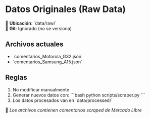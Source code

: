 # Datos Originales (Raw Data)

📍 **Ubicación**: \`data/raw/\`  
🚫 **Git**: Ignorado (no se versiona)

## Archivos actuales
- \`comentarios_Motorola_G32.json\`
- \`comentarios_Samsung_A15.json\`

## Reglas
1. No modificar manualmente
2. Generar nuevos datos con:
   \`\`\`bash
   python scripts/scraper.py
   \`\`\`
3. Los datos procesados van en \`data/processed/\`

📌 *Los archivos contienen comentarios scraped de Mercado Libre*
